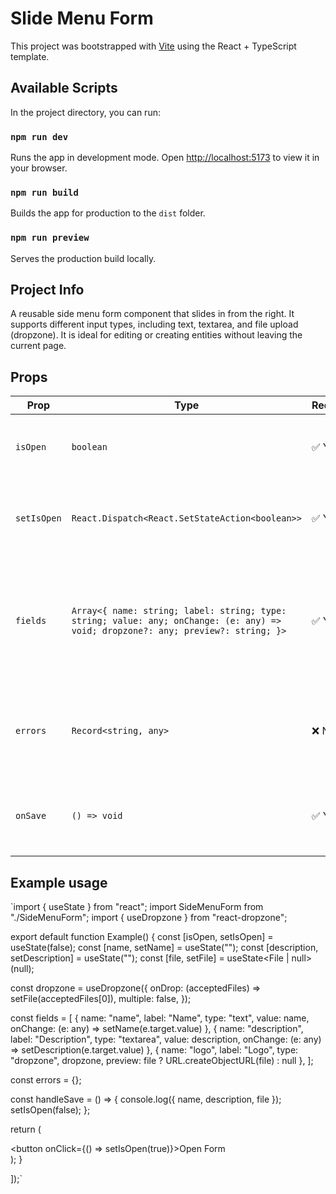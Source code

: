 # Slide Menu Form

This project was bootstrapped with [Vite](https://vitejs.dev/) using the React + TypeScript template.

## Available Scripts

In the project directory, you can run:

### `npm run dev`

Runs the app in development mode. Open [http://localhost:5173](http://localhost:5173) to view it in your browser.

### `npm run build`

Builds the app for production to the `dist` folder.

### `npm run preview`

Serves the production build locally.

## Project Info

A reusable side menu form component that slides in from the right. It supports different input types, including text, textarea, and file upload (dropzone). It is ideal for editing or creating entities without leaving the current page.

## Props
| Prop        | Type                                                                                                                              | Required | Description                                                                                |
| ----------- | --------------------------------------------------------------------------------------------------------------------------------- | -------- | ------------------------------------------------------------------------------------------ |
| `isOpen`    | `boolean`                                                                                                                         | ✅ Yes    | Controls whether the side menu is open or closed.                                          |
| `setIsOpen` | `React.Dispatch<React.SetStateAction<boolean>>`                                                                                   | ✅ Yes    | Function to update the `isOpen` state (e.g., toggling the menu).                           |
| `fields`    | `Array<{ name: string; label: string; type: string; value: any; onChange: (e: any) => void; dropzone?: any; preview?: string; }>` | ✅ Yes    | Array of field objects defining form inputs. Supports `text`, `textarea`, `dropzone`, etc. |
| `errors`    | `Record<string, any>`                                                                                                             | ❌ No     | Object containing validation errors keyed by field names.                                  |
| `onSave`    | `() => void`                                                                                                                      | ✅ Yes    | Callback triggered when the user clicks the “Save” button.                                 |

## Example usage
`import { useState } from "react";
import SideMenuForm from "./SideMenuForm";
import { useDropzone } from "react-dropzone";

export default function Example() {
  const [isOpen, setIsOpen] = useState(false);
  const [name, setName] = useState("");
  const [description, setDescription] = useState("");
  const [file, setFile] = useState<File | null>(null);

  const dropzone = useDropzone({
    onDrop: (acceptedFiles) => setFile(acceptedFiles[0]),
    multiple: false,
  });

  const fields = [
    { name: "name", label: "Name", type: "text", value: name, onChange: (e: any) => setName(e.target.value) },
    { name: "description", label: "Description", type: "textarea", value: description, onChange: (e: any) => setDescription(e.target.value) },
    { name: "logo", label: "Logo", type: "dropzone", dropzone, preview: file ? URL.createObjectURL(file) : null },
  ];

  const errors = {};

  const handleSave = () => {
    console.log({ name, description, file });
    setIsOpen(false);
  };

  return (
    <div>
      <button onClick={() => setIsOpen(true)}>Open Form</button>
      <SideMenuForm
        isOpen={isOpen}
        setIsOpen={setIsOpen}
        fields={fields}
        errors={errors}
        onSave={handleSave}
      />
    </div>
  );
}

]);`
````
